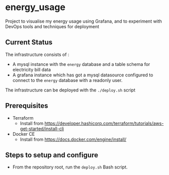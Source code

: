 # energy_usage
Project to visualise my energy usage using Grafana, and to experiment with DevOps tools and techniques for deployment

## Current Status

The infrastructure consists of :
* A mysql instance with the `energy` database and a table schema for electricity bill data
* A grafana instance which has got a mysql datasource configured to connect to the `energy` database with a readonly user.

The infrastructure can be deployed with the `./deploy.sh` script 

## Prerequisites

* Terraform
  * Install from https://developer.hashicorp.com/terraform/tutorials/aws-get-started/install-cli
* Docker CE
  * Install from https://docs.docker.com/engine/install/

## Steps to setup and configure

* From the repository root, run the `deploy.sh` Bash script.
